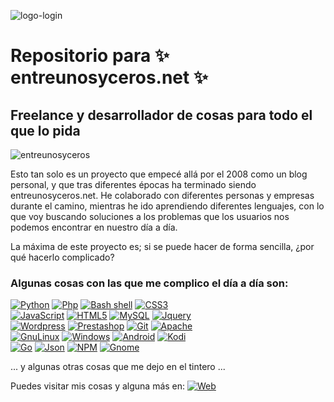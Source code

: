 ![logo-login](https://github.com/sapoclay/sapoclay/assets/6242827/f3d152d8-c876-4852-8ca5-c8946d9925f1) 

# Repositorio para ✨ entreunosyceros.net ✨

## Freelance y desarrollador de cosas para todo el que lo pida

![entreunosyceros](https://github.com/sapoclay/sapoclay/assets/6242827/7749f902-321e-4fdd-984f-fc50e6cfee43)

Esto tan solo es un proyecto que empecé allá por el 2008 como un blog personal, y que tras diferentes épocas ha terminado siendo entreunosyceros.net. He colaborado con diferentes personas y empresas durante el camino, mientras he ido aprendiendo diferentes lenguajes, con lo que voy buscando soluciones a los problemas que los usuarios nos podemos encontrar en nuestro día a día. 

La máxima de este proyecto es; si se puede hacer de forma sencilla, ¿por qué hacerlo complicado?

### Algunas cosas con las que me complico el día a día son: 

[![Python](https://img.shields.io/badge/Python-yellow?style=for-the-badge&logo=python&logoColor=white&labelColor=101010)]()
[![Php](https://img.shields.io/badge/PHP-blue?style=for-the-badge&logo=PHP&logoColor=white&labelColor=101010)]()
[![Bash shell](https://img.shields.io/badge/gnubash-red?style=for-the-badge&logo=gnubash&logoColor=white&labelColor=101010)]()
[![CSS3](https://img.shields.io/badge/css3-blue?style=for-the-badge&logo=css3&logoColor=white&labelColor=101010)]()
<br/>
[![JavaScript](https://img.shields.io/badge/javascript-yellow?style=for-the-badge&logo=javascript&logoColor=white&labelColor=101010)]()
[![HTML5](https://img.shields.io/badge/html5-aqua?style=for-the-badge&logo=html5&logoColor=white&labelColor=101010)]()
[![MySQL](https://img.shields.io/badge/mysql-silver?style=for-the-badge&logo=mysql&logoColor=white&labelColor=101010)]()
[![Jquery](https://img.shields.io/badge/jquery-black?style=for-the-badge&logo=jquery&logoColor=white&labelColor=101010)]()
<br/>
[![Wordpress](https://img.shields.io/badge/wordpress-blue?style=for-the-badge&logo=wordpress&logoColor=white&labelColor=101010)]()
[![Prestashop](https://img.shields.io/badge/prestashop-pink?style=for-the-badge&logo=prestashop&logoColor=white&labelColor=101010)]()
[![Git](https://img.shields.io/badge/git-black?style=for-the-badge&logo=git&logoColor=white&labelColor=101010)]()
[![Apache](https://img.shields.io/badge/apache-red?style=for-the-badge&logo=apache&logoColor=white&labelColor=101010)]()
<br/>
[![GnuLinux](https://img.shields.io/badge/LINUX-cian?style=for-the-badge&logo=LINUX&logoColor=white&labelColor=101010)]()
[![Windows](https://img.shields.io/badge/windows-blue?style=for-the-badge&logo=windows&logoColor=white&labelColor=101010)]()
[![Android](https://img.shields.io/badge/android-green?style=for-the-badge&logo=android&logoColor=white&labelColor=101010)]()
[![Kodi](https://img.shields.io/badge/kodi-blue?style=for-the-badge&logo=kodi&logoColor=white&labelColor=101010)]()
<br/>
[![Go](https://img.shields.io/badge/go-black?style=for-the-badge&logo=go&logoColor=blue&labelColor=101010)]()
[![Json](https://img.shields.io/badge/json-silver?style=for-the-badge&logo=json&logoColor=blue&labelColor=101010)]()
[![NPM](https://img.shields.io/badge/npm-green?style=for-the-badge&logo=npm&logoColor=blue&labelColor=101010)]()
[![Gnome](https://img.shields.io/badge/gnome-black?style=for-the-badge&logo=npm&logoColor=white&labelColor=101010)]()

... y algunas otras cosas que me dejo en el tintero ...

Puedes visitar mis cosas y alguna más en: 
[![Web](https://img.shields.io/badge/Web-entreunosyceros.net-14a1f0?style=for-the-badge&logo=dev.to&logoColor=white&labelColor=101010)](https://entreunosyceros.net)
